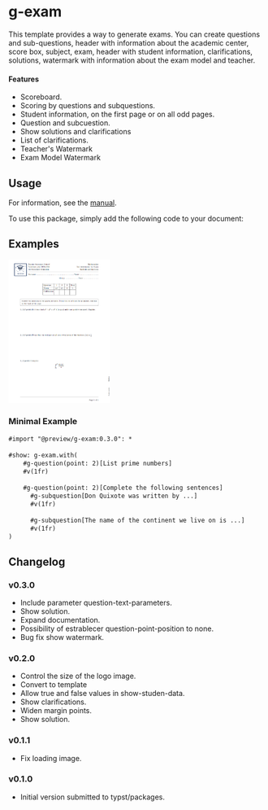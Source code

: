 # g-exam 

This template provides a way to generate exams. You can create questions and sub-questions, header with information about the academic center, score box, subject, exam, header with student information, clarifications, solutions, watermark with information about the exam model and teacher.

#### Features 

- Scoreboard.
- Scoring by questions and subquestions.
- Student information, on the first page or on all odd pages.
- Question and subcuestion.
- Show solutions and clarifications
- List of clarifications.
- Teacher's Watermark
- Exam Model Watermark

## Usage 

For information, see the [manual](./doc/manual.pdf). 

To use this package, simply add the following code to your document:

## Examples 

<img src="./galery/exam-table-content.png" alt="Ecxam - Table of content" style="width:200px;"/>

### Minimal Example

```typ
#import "@preview/g-exam:0.3.0": *

#show: g-exam.with(
    #g-question(point: 2)[List prime numbers]
    #v(1fr)

    #g-question(point: 2)[Complete the following sentences]
      #g-subquestion[Don Quixote was written by ...]
      #v(1fr)
      
      #g-subquestion[The name of the continent we live on is ...]
      #v(1fr)
)
```

## Changelog

### v0.3.0

- Include parameter question-text-parameters.
- Show solution.
- Expand documentation.
- Possibility of estrablecer question-point-position to none.
- Bug fix show watermark.

### v0.2.0

- Control the size of the logo image.
- Convert to template
- Allow true and false values in show-studen-data.
- Show clarifications.
- Widen margin points.
- Show solution.

### v0.1.1

- Fix loading image.

### v0.1.0

- Initial version submitted to typst/packages.
